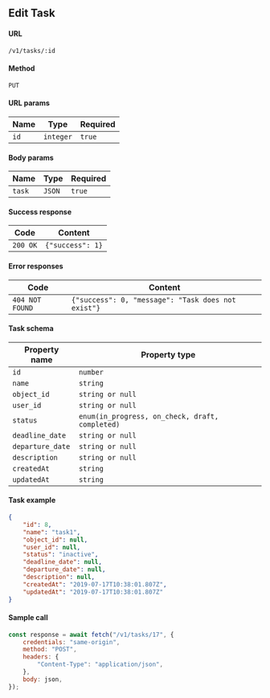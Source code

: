 ## Edit Task

#### URL

`/v1/tasks/:id`

#### Method

`PUT`

#### URL params

| Name | Type      | Required |
| ---- | --------- | -------- |
| `id` | `integer` | `true`   |

#### Body params

| Name   | Type   | Required |
| ------ | ------ | -------- |
| `task` | `JSON` | `true`   |

#### Success response

| Code     | Content          |
| -------- | ---------------- |
| `200 OK` | `{"success": 1}` |

#### Error responses

| Code            | Content                                            |
| --------------- | -------------------------------------------------- |
| `404 NOT FOUND` | `{"success": 0, "message": "Task does not exist"}` |

#### Task schema

| Property name    | Property type                                   |
| ---------------- | ----------------------------------------------- |
| `id`             | `number`                                        |
| `name`           | `string`                                        |
| `object_id`      | `string or null`                                |
| `user_id`        | `string or null`                                |
| `status`         | `enum(in_progress, on_check, draft, completed)` |
| `deadline_date`  | `string or null`                                |
| `departure_date` | `string or null`                                |
| `description`    | `string or null`                                |
| `createdAt`      | `string`                                        |
| `updatedAt`      | `string`                                        |

#### Task example

```json
{
    "id": 8,
    "name": "task1",
    "object_id": null,
    "user_id": null,
    "status": "inactive",
    "deadline_date": null,
    "departure_date": null,
    "description": null,
    "createdAt": "2019-07-17T10:38:01.807Z",
    "updatedAt": "2019-07-17T10:38:01.807Z"
}
```

#### Sample call

```javascript
const response = await fetch("/v1/tasks/17", {
    credentials: "same-origin",
    method: "POST",
    headers: {
        "Content-Type": "application/json",
    },
    body: json,
});
```
